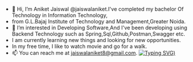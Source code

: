 - 👋 Hi, I’m Aniket Jaiswal @jaiswalaniket.I've completed my bachelor Of Technology in Information Technology,
- from G.L.Bajaj Institute of Technology and Management,Greater Noida.
- 👀 I’m interested in Developing Software,And I've been developing using Backend Technology such as Spring,Sql,Github,Postman,Swagger etc.
- I am currently learning new things and looking for new opportunities.
- In my free time, I like to watch movie and go for a walk.
- 📫 You can reach me at jaiswalaniket8@gmail.com.
[![Typing SVG](https://readme-typing-svg.herokuapp.com?font=Fira+Code&pause=1000&width=435&lines=Hello%2Cthanks+for+checking+my+profile+%3A))](https://git.io/typing-svg)

<!---
jaiswalaniket/jaiswalaniket is a ✨ special ✨ repository because its `README.md` (this file) appears on your GitHub profile.
You can click the Preview link to take a look at your changes.
--->
